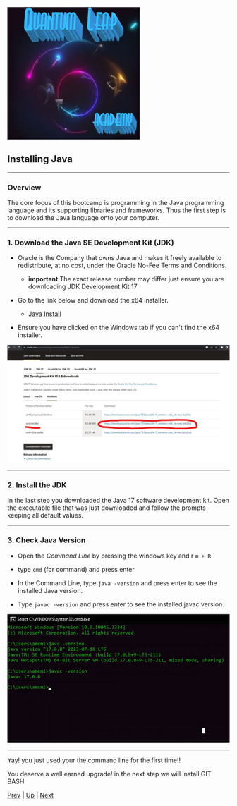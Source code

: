 <img src="../../images/QuantumLeapAcademy.png" alt="Quantum Leap Logo" width="300" height="300">

## Installing Java
<hr/>

### Overview

The core focus of this bootcamp is programming in the Java programming language and its supporting libraries and frameworks. Thus the first step is to download the Java language onto your computer.


<hr />

### 1. Download the Java SE Development Kit (JDK)


* Oracle is the Company that owns Java and makes it freely available to redistribute, at no cost, under the Oracle No-Fee Terms and Conditions.

  * **important** The exact release number may differ just ensure you are downloading JDK Development Kit 17

* Go to the link below and download the x64 installer.
    * <a href="https://www.oracle.com/java/technologies/downloads/#jdk17-windows" target="_blank_">Java Install</a>
    
* Ensure you have clicked on the Windows tab if you can't find the x64 installer.

![Download Java](../../images/java17install.png)

<hr>

### 2. Install the JDK
In the last step you downloaded the Java 17 software development kit. Open the executable file that was just downloaded and follow the prompts keeping all default values.

<hr>

### 3. Check Java Version

* Open the _Command Line_ by pressing the windows key and r `⊞ + R`

* type `cmd` (for command) and press enter

* In the Command Line, type `java -version` and press enter to see the installed Java version.

* Type `javac -version` and press enter to see the installed javac version.

![Java Version In Terminal](../../images/javaVersion.png)

<hr>

Yay! you just used your the command line for the first time!! 

You deserve a well earned upgrade! in the next step we will install GIT BASH

[Prev](README.md) | [Up](README.md) | [Next](bash.md)


